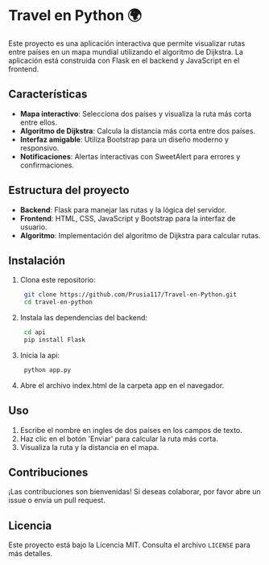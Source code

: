 # Travel en Python 🌍

Este proyecto es una aplicación interactiva que permite visualizar rutas entre países en un mapa mundial utilizando el algoritmo de Dijkstra. La aplicación está construida con Flask en el backend y JavaScript en el frontend.

## Características

- **Mapa interactivo**: Selecciona dos países y visualiza la ruta más corta entre ellos.
- **Algoritmo de Dijkstra**: Calcula la distancia más corta entre dos países.
- **Interfaz amigable**: Utiliza Bootstrap para un diseño moderno y responsivo.
- **Notificaciones**: Alertas interactivas con SweetAlert para errores y confirmaciones.

## Estructura del proyecto

- **Backend**: Flask para manejar las rutas y la lógica del servidor.
- **Frontend**: HTML, CSS, JavaScript y Bootstrap para la interfaz de usuario.
- **Algoritmo**: Implementación del algoritmo de Dijkstra para calcular rutas.

## Instalación

1. Clona este repositorio:
   ```bash
    git clone https://github.com/Prusia117/Travel-en-Python.git
    cd travel-en-python
   ```

2. Instala las dependencias del backend:
   ```bash
    cd api
    pip install Flask
   ```

3. Inicia la api:
   ```bash
    python app.py
   ```

4. Abre el archivo index.html de la carpeta app en el navegador.

## Uso

1. Escribe el nombre en ingles de dos países en los campos de texto.
2. Haz clic en el botón 'Enviar' para calcular la ruta más corta.
3. Visualiza la ruta y la distancia en el mapa.

## Contribuciones

¡Las contribuciones son bienvenidas! Si deseas colaborar, por favor abre un issue o envía un pull request.

## Licencia

Este proyecto está bajo la Licencia MIT. Consulta el archivo `LICENSE` para más detalles.

